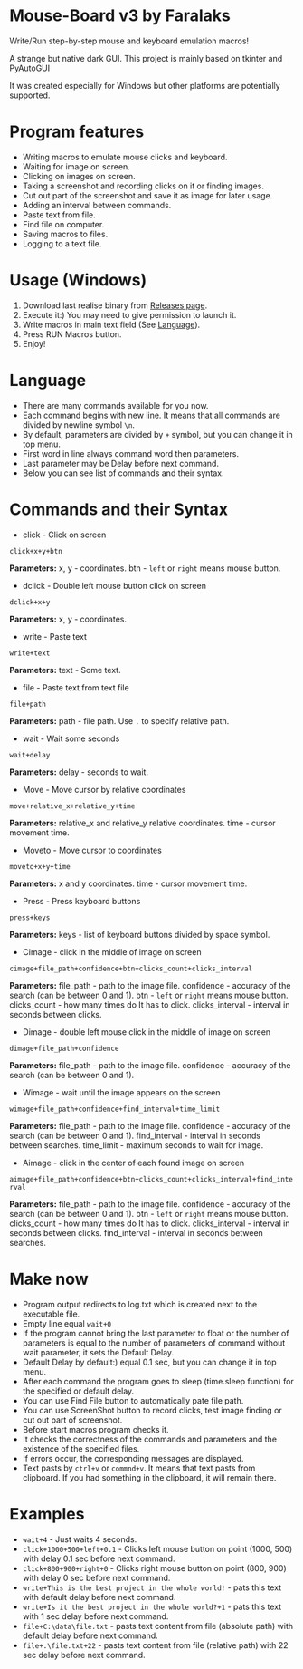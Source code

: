 # Mouse-Board v3 by Faralaks
Write/Run step-by-step mouse and keyboard emulation macros!

A strange but native dark GUI. This project is mainly based on tkinter and PyAutoGUI

It was created especially for Windows but other platforms are potentially supported.

# Program features
- Writing macros to emulate mouse clicks and keyboard.
- Waiting for image on screen.
- Clicking on images on screen.
- Taking a screenshot and recording clicks on it or finding images.
- Cut out part of the screenshot and save it as image for later usage.
- Adding an interval between commands.
- Paste text from file.
- Find file on computer.
- Saving macros to files.
- Logging to a text file.


# Usage (Windows)
1. Download last realise binary from [Releases page](https://github.com/Faralaks/mouse-board/releases).
2. Execute it:) You may need to give permission to launch it.
3. Write macros in main text field (See [Language](#Language)).
4. Press RUN Macros button.
5. Enjoy!

# Language
- There are many commands available for you now.
- Each command begins with new line. It means that all commands are divided by newline symbol `\n`.
- By default, parameters are divided by `+` symbol, but you can change it in top menu.
- First word in line always command word then parameters.
- Last parameter may be Delay before next command.
- Below you can see list of commands and their syntax.

# Commands and their Syntax
- click - Click on screen

`click+x+y+btn`

**Parameters:** x, y - coordinates. btn - `left` or `right` means mouse button.

- dclick - Double left mouse button click on screen

`dclick+x+y`

**Parameters:** x, y - coordinates.



- write - Paste text

`write+text`

**Parameters:** text - Some text.

- file - Paste text from text file

`file+path`

**Parameters:** path - file path. Use `.` to specify relative path.

- wait - Wait some seconds

`wait+delay`

**Parameters:** delay - seconds to wait.

- Move - Move cursor by relative coordinates

`move+relative_x+relative_y+time`

**Parameters:** relative_x and relative_y relative coordinates. time - cursor movement time.

- Moveto - Move cursor to coordinates

`moveto+x+y+time`

**Parameters:** x and y coordinates. time - cursor movement time.

- Press - Press keyboard buttons

`press+keys`

**Parameters:** keys - list of keyboard buttons divided by space symbol.

- Cimage - click in the middle of image on screen

`cimage+file_path+confidence+btn+clicks_count+clicks_interval`

**Parameters:** file_path - path to the image file. confidence - accuracy of the search (can be between 0 and 1). 
btn - `left` or `right` means mouse button. clicks_count - how many times do It has to click.
clicks_interval - interval in seconds between clicks.

- Dimage - double left mouse click in the middle of image on screen

`dimage+file_path+confidence`

**Parameters:** file_path - path to the image file. confidence - accuracy of the search (can be between 0 and 1). 


- Wimage - wait until the image appears on the screen

`wimage+file_path+confidence+find_interval+time_limit`

**Parameters:** file_path - path to the image file. confidence - accuracy of the search (can be between 0 and 1). 
find_interval - interval in seconds between searches.
time_limit - maximum seconds to wait for image.

- Aimage - click in the center of each found image on screen

`aimage+file_path+confidence+btn+clicks_count+clicks_interval+find_interval`

**Parameters:** file_path - path to the image file.
confidence - accuracy of the search (can be between 0 and 1). 
btn - `left` or `right` means mouse button.
clicks_count - how many times do It has to click.
clicks_interval - interval in seconds between clicks.
find_interval - interval in seconds between searches.


# Make now
- Program output redirects to log.txt which is created next to the executable file.
- Empty line equal `wait+0`
- If the program cannot bring the last parameter to float or the number of parameters is equal to the number of parameters of command without wait parameter, it sets the Default Delay.
- Default Delay by default:) equal 0.1 sec, but you can change it in top menu.
- After each command the program goes to sleep (time.sleep function) for the specified or default delay.
- You can use Find File button to automatically pate file path.
- You can use ScreenShot button to record clicks, test image finding or cut out part of screenshot.
- Before start macros program checks it.
- It checks the correctness of the commands and parameters and the existence of the specified files.
- If errors occur, the corresponding messages are displayed.
- Text pasts by `ctrl+v` or `commnd+v`. It means that text pasts from clipboard. If you had something in the clipboard, it will remain there.

# Examples
- `wait+4` - Just waits 4 seconds.
- `click+1000+500+left+0.1` - Clicks left mouse button on point (1000, 500) with delay 0.1 sec before next command.
- `click+800+900+right+0` - Clicks right mouse button on point (800, 900) with delay 0 sec before next command.
- `write+This is the best project in the whole world!` - pats this text with default delay before next command.
- `write+Is it the best project in the whole world?+1` - pats this text with 1 sec delay before next command.
- `file+C:\data\file.txt` - pasts text content from file (absolute path) with default delay before next command.
- `file+.\file.txt+22` - pasts text content from file (relative path) with 22 sec delay before next command.
